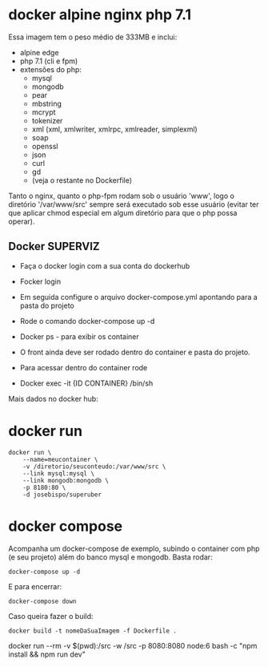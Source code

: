 # docker alpine nginx php 7.1

Essa imagem tem o peso médio de 333MB e inclui:
- alpine edge
- php 7.1 (cli e fpm)
- extensões do php:
    - mysql
    - mongodb
    - pear
    - mbstring
    - mcrypt
    - tokenizer
    - xml (xml, xmlwriter, xmlrpc, xmlreader, simplexml)
    - soap
    - openssl
    - json
    - curl
    - gd 
    - (veja o restante no Dockerfile)

Tanto o nginx, quanto o php-fpm rodam sob o usuário 'www', logo o diretório '/var/www/src' sempre será executado sob esse usuário (evitar ter que aplicar chmod especial em algum diretório para que o php possa operar).


## Docker  SUPERVIZ
- Faça o docker login com a sua conta do dockerhub
- Focker login 
- Em seguida configure o arquivo docker-compose.yml apontando para a pasta do projeto
- Rode o comando docker-compose up -d
- Docker ps - para exibir os container 
- O front ainda deve ser rodado dentro do container e pasta do projeto.

- Para acessar dentro do container rode
- Docker exec -it {ID CONTAINER} /bin/sh  


Mais dados no docker hub:
# docker run
```
docker run \
    --name=meucontainer \
    -v /diretorio/seuconteudo:/var/www/src \
    --link mysql:mysql \
    --link mongodb:mongodb \
    -p 8180:80 \
    -d josebispo/superuber
```

# docker compose

Acompanha um docker-compose de exemplo, subindo o container com php (e seu projeto) além do banco mysql e mongodb. Basta rodar:
```
docker-compose up -d
```

E para encerrar:
```
docker-compose down
```

Caso queira fazer o build:
```
docker build -t nomeDaSuaImagem -f Dockerfile .
```

docker run --rm -v $(pwd):/src -w /src -p 8080:8080 node:6 bash -c "npm install && npm run dev"
